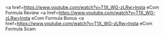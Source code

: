 <a href=https://www.youtube.com/watch?v=T1X_WG-zLRw>Insta eCom Formula Review</a>
<a href=https://www.youtube.com/watch?v=T1X_WG-zLRw>Insta eCom Formula Bonus</a>
<a href=https://www.youtube.com/watch?v=T1X_WG-zLRw>Insta eCom Formula Scam</a>
